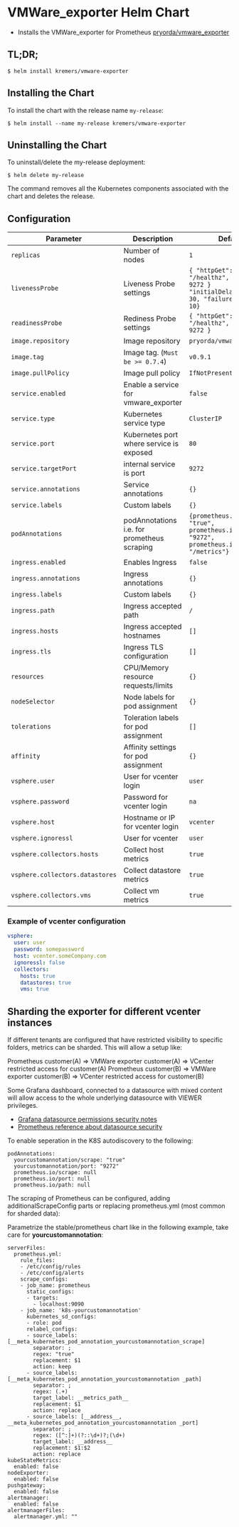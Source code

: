# VMWare_exporter Helm Chart

* Installs the VMWare_exporter for Prometheus [pryorda/vmware_exporter](https://github.com/pryorda/vmware_exporter)

## TL;DR;

```console
$ helm install kremers/vmware-exporter
```

## Installing the Chart

To install the chart with the release name `my-release`:

```console
$ helm install --name my-release kremers/vmware-exporter
```

## Uninstalling the Chart

To uninstall/delete the my-release deployment:

```console
$ helm delete my-release
```

The command removes all the Kubernetes components associated with the chart and deletes the release.


## Configuration

| Parameter                                 | Description                                   | Default                                                 |
|-------------------------------------------|-----------------------------------------------|---------------------------------------------------------|
| `replicas`                                | Number of nodes                               | `1`                                                     |
| `livenessProbe`                           | Liveness Probe settings                       | `{ "httpGet": { "path": "/healthz", "port": 9272 } "initialDelaySeconds": 30, "failureThreshold": 10}` |
| `readinessProbe`                          | Rediness Probe settings                       | `{ "httpGet": { "path": "/healthz", "port": 9272 }` |
| `image.repository`                        | Image repository                              | `pryorda/vmware_exporter`                               |
| `image.tag`                               | Image tag. (`Must be >= 0.7.4`)               | `v0.9.1`                                                |
| `image.pullPolicy`                        | Image pull policy                             | `IfNotPresent`                                          |
| `service.enabled`                         | Enable a service for vmware_exporter          | `false`                                                 |
| `service.type`                            | Kubernetes service type                       | `ClusterIP`                                             |
| `service.port`                            | Kubernetes port where service is exposed      | `80`                                                    |
| `service.targetPort`                      | internal service is port                      | `9272`                                                  |
| `service.annotations`                     | Service annotations                           | `{}`                                                    |
| `service.labels`                          | Custom labels                                 | `{}`                                                    |
| `podAnnotations`                          | podAnnotations i.e. for prometheus scraping   | `{prometheus.io/scrape: "true", prometheus.io/port: "9272", prometheus.io/path: "/metrics"}` |
| `ingress.enabled`                         | Enables Ingress                               | `false`                                                 |
| `ingress.annotations`                     | Ingress annotations                           | `{}`                                                    |
| `ingress.labels`                          | Custom labels                                 | `{}`                                                    |
| `ingress.path`                            | Ingress accepted path                         | `/`                                                     |
| `ingress.hosts`                           | Ingress accepted hostnames                    | `[]`                                                    |
| `ingress.tls`                             | Ingress TLS configuration                     | `[]`                                                    |
| `resources`                               | CPU/Memory resource requests/limits           | `{}`                                                    |
| `nodeSelector`                            | Node labels for pod assignment                | `{}`                                                    |
| `tolerations`                             | Toleration labels for pod assignment          | `[]`                                                    |
| `affinity`                                | Affinity settings for pod assignment          | `{}`                                                    |
| `vsphere.user`                            | User for vcenter login                        | `user`                                                  |
| `vsphere.password`                        | Password for vcenter login                    | `na`                                                    |
| `vsphere.host`                            | Hostname or IP for vcenter login              | `vcenter`                                               |
| `vsphere.ignoressl`                       | User for vcenter                              | `user`                                                  |
| `vsphere.collectors.hosts`                | Collect host metrics                          | `true`                                                  |
| `vsphere.collectors.datastores`           | Collect datastore metrics                     | `true`                                                  |
| `vsphere.collectors.vms`                  | Collect vm metrics                            | `true`                                                  |




### Example of vcenter configuration

```yaml
vsphere:
  user: user
  password: somepassword
  host: vcenter.someCompany.com
  ignoressl: false
  collectors:
    hosts: true
    datastores: true
    vms: true
```

## Sharding the exporter for different vcenter instances

If different tenants are configured that have restricted visibility to specific folders, metrics can be sharded.
This will allow a setup like:

Prometheus customer(A) => VMWare exporter customer(A) => VCenter restricted access for customer(A)
Prometheus customer(B) => VMWare exporter customer(B) => VCenter restricted access for customer(B)

Some Grafana dashboard, connected to a datasource with mixed content will allow access to the whole underlying datasource with VIEWER privileges.

- [Grafana datasource permissions security notes](https://grafana.com/docs/permissions/overview/#datasource-permissions)
- [Prometheus reference about datasource security](https://prometheus.io/docs/operating/security/#authentication-authorization-and-encryption)

To enable seperation in the K8S autodiscovery to the following:

    podAnnotations:
      yourcustomannotation/scrape: "true"
      yourcustomannotation/port: "9272"
      prometheus.io/scrape: null
      prometheus.io/port: null
      prometheus.io/path: null

The scraping of Prometheus can be configured, adding additionalScrapeConfig parts or replacing prometheus.yml (most common for sharded data):

Parametrize the stable/prometheus chart like in the following example, take care for **yourcustomannotation**:

    serverFiles:
      prometheus.yml:
        rule_files:
        - /etc/config/rules
        - /etc/config/alerts
        scrape_configs:
        - job_name: prometheus
          static_configs:
          - targets:
            - localhost:9090
        - job_name: 'k8s-yourcustomannotation'
          kubernetes_sd_configs:
          - role: pod
          relabel_configs:
          - source_labels: [__meta_kubernetes_pod_annotation_yourcustomannotation_scrape]
            separator: ;
            regex: "true"
            replacement: $1
            action: keep
          - source_labels: [__meta_kubernetes_pod_annotation_yourcustomannotation _path]
            separator: ;
            regex: (.+)
            target_label: __metrics_path__
            replacement: $1
            action: replace
          - source_labels: [__address__, __meta_kubernetes_pod_annotation_yourcustomannotation _port]
            separator: ;
            regex: ([^:]+)(?::\d+)?;(\d+)
            target_label: __address__
            replacement: $1:$2
            action: replace
    kubeStateMetrics:
      enabled: false
    nodeExporter:
      enabled: false
    pushgateway:
      enabled: false
    alertmanager:
      enabled: false
    alertmanagerFiles:
      alertmanager.yml: ""


